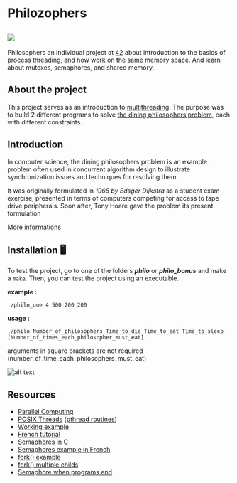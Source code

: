 # Philozophers
![](https://developer.android.com/courses/extras/images/multi-threading-2.png)
---

Philosophers an individual project at [42](https://www.42.fr/42-network/) about introduction to the basics of process threading, and how work on the same memory space.
And learn about mutexes, semaphores, and shared memory.

## About the project
This project serves as an introduction to [multithreading](https://en.wikipedia.org/wiki/Multithreading_(computer_architecture)).
The purpose was to build 2 different programs to solve [the dining philosophers problem](https://en.wikipedia.org/wiki/Dining_philosophers_problem), each with different constraints.

## Introduction

In computer science, the dining philosophers problem is an example problem often used in concurrent algorithm design to illustrate synchronization issues and techniques for resolving them.

It was originally formulated in *1965 by Edsger Dijkstra* as a student exam exercise, presented in terms of computers competing for access to tape drive peripherals. Soon after, Tony Hoare gave the problem its present formulation

[More informations](https://en.wikipedia.org/wiki/Dining_philosophers_problem)

## Installation 🖥

To test the project, go to one of the folders __*philo*__ or __*philo_bonus*__ and make a `make`. Then, you can test the project using an executable.

__example :__

`./philo_one 4 500 200 200`

__usage :__

`./philo Number_of_philosophers Time_to_die Time_to_eat Time_to_sleep [Number_of_times_each_philosopher_must_eat]`

arguments in square brackets are not required (number_of_time_each_philosophers_must_eat)

![alt text](https://i.ibb.co/HTpDZBc/Screenshot-2021-10-12-182745.png)

## Resources

* [Parallel Computing](https://computing.llnl.gov/tutorials/parallel_comp/)
* [POSIX Threads](https://computing.llnl.gov/tutorials/pthreads/) ([pthread routines](https://computing.llnl.gov/tutorials/pthreads/#AppendixA))
* [Working example](https://timmurphy.org/2010/05/04/pthreads-in-c-a-minimal-working-example/)
* [French tutorial](https://franckh.developpez.com/tutoriels/posix/pthreads/)
* [Semaphores in C](http://greenteapress.com/thinkos/html/thinkos012.html)
* [Semaphores example in French](http://jean-luc.massat.perso.luminy.univ-amu.fr/ens/docs/thread-sem.html)
* [fork() example](https://timmurphy.org/2014/04/26/using-fork-in-cc-a-minimum-working-example/)
* [fork() multiple childs](https://stackoverflow.com/questions/876605/multiple-child-process)
* [Semaphore when programs end](https://stackoverflow.com/questions/9537068/sem-close-vs-sem-unlink-when-process-terminates)
